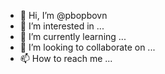 - 👋 Hi, I’m @pbopbovn
- 👀 I’m interested in ...
- 🌱 I’m currently learning ...
- 💞️ I’m looking to collaborate on ...
- 📫 How to reach me ...

<!---
pbopbovn/pbopbovn is a ✨ special ✨ repository because its `README.md` (this file) appears on your GitHub profile.
You can click the Preview link to take a look at your changes.
--->
